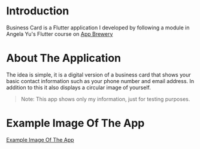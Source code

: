 # Introduction

Business Card is a Flutter  application I developed by following a module in Angela Yu's Flutter course on [App Brewery](https://www.appbrewery.co)

# About The Application

The idea is simple, it is a digital version of a business card that shows your basic contact information such as your phone number and email address. In addition to this it also displays a circular image of yourself.

> Note: This app shows only my information, just for testing purposes.

# Example Image Of The App

[Example Image Of The App](/images/app.png)
